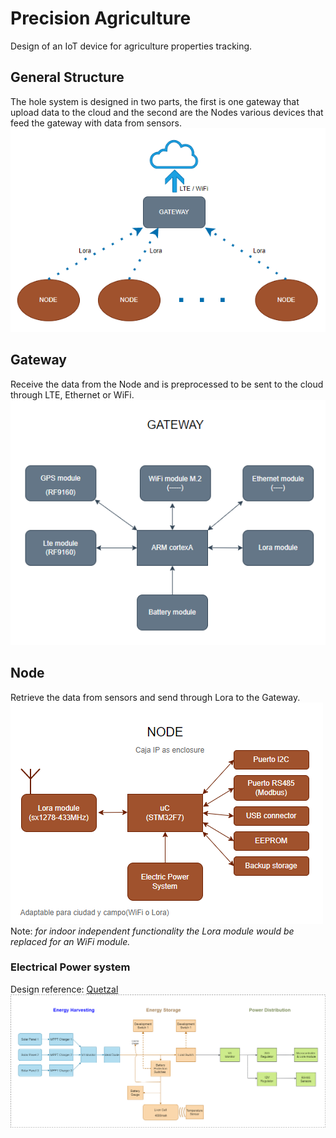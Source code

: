 # Precision Agriculture
Design of an IoT device for agriculture properties tracking.

## General Structure
The hole system is designed in two parts, the first is one gateway that upload data to the cloud and the second are the Nodes various devices that feed the gateway with data from sensors.
![overview](./diagrams/overview.png)
## Gateway
Receive the data from the Node and is preprocessed to be sent to the cloud through LTE, Ethernet or WiFi.
![gateway](./diagrams/gateway.png)
## Node
Retrieve the data from sensors and send through Lora to the Gateway.
![node](./diagrams/node.png)
Note: *for indoor independent functionality the Lora module would be replaced for an WiFi module.*
### Electrical Power system
Design reference: [Quetzal](https://github.com/Quetzal-1-CubeSat-Team/quetzal1-hardware/tree/master/EPS)
![energy](./diagrams/energy.png)
